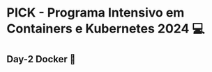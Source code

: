 # PICK - Programa Intensivo em Containers e Kubernetes 2024 :computer: 

## Day-2 Docker :rocket:


